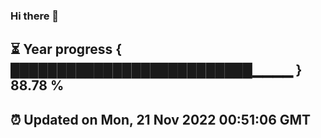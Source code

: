 ### Hi there 👋
⏳ Year progress { ██████████████████████████▁▁▁▁ } 88.78 %
---
⏰ Updated on Mon, 21 Nov 2022 00:51:06 GMT
---
